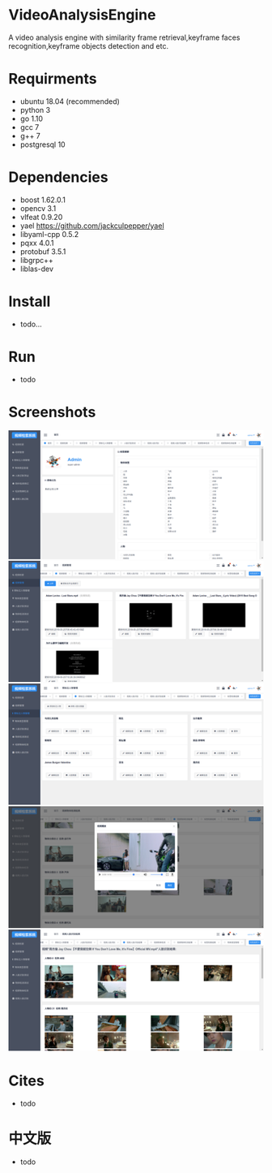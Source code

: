# VideoAnalysisEngine
A video analysis engine with similarity frame retrieval,keyframe faces recognition,keyframe objects detection and etc.

# Requirments
- ubuntu 18.04 (recommended)
- python 3
- go 1.10
- gcc 7
- g++ 7
- postgresql 10

# Dependencies
- boost 1.62.0.1
- opencv 3.1
- vlfeat 0.9.20
- yael  https://github.com/jackculpepper/yael
- libyaml-cpp 0.5.2
- pqxx 4.0.1
- protobuf 3.5.1
- libgrpc++ 
- liblas-dev

# Install
- todo...

# Run
 - todo

# Screenshots
![avatar](/doc/img/1.png)
![avatar](/doc/img/2.png)
![avatar](/doc/img/3.png)
![avatar](/doc/img/4.png)
![avatar](/doc/img/5.png)

# Cites
- todo

# 中文版
- todo
